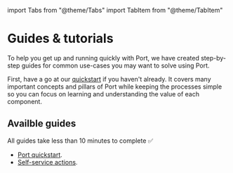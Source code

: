 import Tabs from "@theme/Tabs"
import TabItem from "@theme/TabItem"

# Guides & tutorials

To help you get up and running quickly with Port, we have created step-by-step guides for common use-cases you may want to solve using Port.

First, have a go at our [quickstart](/quickstart) if you haven't already. It covers many important concepts and pillars of Port while keeping the processes simple so you can focus on learning and understanding the value of each component.

## Availble guides

All guides take less than 10 minutes to complete ✅

- [Port quickstart](/quickstart).
- [Self-service actions](/guides-and-tutorials/self-service-actions).
